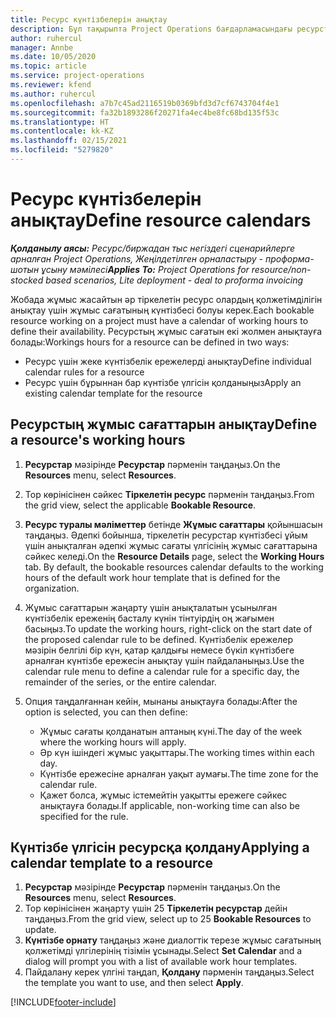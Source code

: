 ```yaml
---
title: Ресурс күнтізбелерін анықтау
description: Бұл тақырыпта Project Operations бағдарламасындағы ресурстарға арналған жұмыс сағатының күнтізбелерін анықтау жолы туралы ақпарат берілген.
author: ruhercul
manager: Annbe
ms.date: 10/05/2020
ms.topic: article
ms.service: project-operations
ms.reviewer: kfend
ms.author: ruhercul
ms.openlocfilehash: a7b7c45ad2116519b0369bfd3d7cf6743704f4e1
ms.sourcegitcommit: fa32b1893286f20271fa4ec4be8fc68bd135f53c
ms.translationtype: HT
ms.contentlocale: kk-KZ
ms.lasthandoff: 02/15/2021
ms.locfileid: "5279820"
---
```

# <a name="define-resource-calendars"></a><span data-ttu-id="e3193-103">Ресурс күнтізбелерін анықтау</span><span class="sxs-lookup"><span data-stu-id="e3193-103">Define resource calendars</span></span>

<span data-ttu-id="e3193-104">_**Қолданылу аясы:** Ресурс/биржадан тыс негіздегі сценарийлерге арналған Project Operations, Жеңілдетілген орналастыру - проформа-шотын ұсыну мәмілесі_</span><span class="sxs-lookup"><span data-stu-id="e3193-104">_**Applies To:** Project Operations for resource/non-stocked based scenarios, Lite deployment - deal to proforma invoicing_</span></span>

<span data-ttu-id="e3193-105">Жобада жұмыс жасайтын әр тіркелетін ресурс олардың қолжетімділігін анықтау үшін жұмыс сағатының күнтізбесі болуы керек.</span><span class="sxs-lookup"><span data-stu-id="e3193-105">Each bookable resource working on a project must have a calendar of working hours to define their availability.</span></span> <span data-ttu-id="e3193-106">Ресурстың жұмыс сағатын екі жолмен анықтауға болады:</span><span class="sxs-lookup"><span data-stu-id="e3193-106">Workings hours for a resource can be defined in two ways:</span></span> 

   - <span data-ttu-id="e3193-107">Ресурс үшін жеке күнтізбелік ережелерді анықтау</span><span class="sxs-lookup"><span data-stu-id="e3193-107">Define individual calendar rules for a resource</span></span>
   - <span data-ttu-id="e3193-108">Ресурс үшін бұрыннан бар күнтізбе үлгісін қолданыңыз</span><span class="sxs-lookup"><span data-stu-id="e3193-108">Apply an existing calendar template for the resource</span></span>

## <a name="define-a-resources-working-hours"></a><span data-ttu-id="e3193-109">Ресурстың жұмыс сағаттарын анықтау</span><span class="sxs-lookup"><span data-stu-id="e3193-109">Define a resource's working hours</span></span>

1. <span data-ttu-id="e3193-110">**Ресурстар** мәзірінде **Ресурстар** пәрменін таңдаңыз.</span><span class="sxs-lookup"><span data-stu-id="e3193-110">On the **Resources** menu, select **Resources**.</span></span>
2. <span data-ttu-id="e3193-111">Тор көрінісінен сәйкес **Тіркелетін ресурс** пәрменін таңдаңыз.</span><span class="sxs-lookup"><span data-stu-id="e3193-111">From the grid view, select the applicable **Bookable Resource**.</span></span>
3. <span data-ttu-id="e3193-112">**Ресурс туралы мәліметтер** бетінде **Жұмыс сағаттары** қойыншасын таңдаңыз. Әдепкі бойынша, тіркелетін ресурстар күнтізбесі ұйым үшін анықталған әдепкі жұмыс сағаты үлгісінің жұмыс сағаттарына сәйкес келеді.</span><span class="sxs-lookup"><span data-stu-id="e3193-112">On the **Resource Details** page, select the **Working Hours** tab. By default, the bookable resources calendar defaults to the working hours of the default work hour template that is defined for the organization.</span></span>
4. <span data-ttu-id="e3193-113">Жұмыс сағаттарын жаңарту үшін анықталатын ұсынылған күнтізбелік ереженің басталу күнін тінтуірдің оң жағымен басыңыз.</span><span class="sxs-lookup"><span data-stu-id="e3193-113">To update the working hours, right-click on the start date of the proposed calendar rule to be defined.</span></span> <span data-ttu-id="e3193-114">Күнтізбелік ережелер мәзірін белгілі бір күн, қатар қалдығы немесе бүкіл күнтізбеге арналған күнтізбе ережесін анықтау үшін пайдаланыңыз.</span><span class="sxs-lookup"><span data-stu-id="e3193-114">Use the calendar rule menu to define a calendar rule for a specific day, the remainder of the series, or the entire calendar.</span></span>
5. <span data-ttu-id="e3193-115">Опция таңдалғаннан кейін, мынаны анықтауға болады:</span><span class="sxs-lookup"><span data-stu-id="e3193-115">After the option is selected, you can then define:</span></span>

    - <span data-ttu-id="e3193-116">Жұмыс сағаты қолданатын аптаның күні.</span><span class="sxs-lookup"><span data-stu-id="e3193-116">The day of the week where the working hours will apply.</span></span>
    - <span data-ttu-id="e3193-117">Әр күн ішіндегі жұмыс уақыттары.</span><span class="sxs-lookup"><span data-stu-id="e3193-117">The working times within each day.</span></span>
    - <span data-ttu-id="e3193-118">Күнтізбе ережесіне арналған уақыт аумағы.</span><span class="sxs-lookup"><span data-stu-id="e3193-118">The time zone for the calendar rule.</span></span>
    - <span data-ttu-id="e3193-119">Қажет болса, жұмыс істемейтін уақытты ережеге сәйкес анықтауға болады.</span><span class="sxs-lookup"><span data-stu-id="e3193-119">If applicable, non-working time can also be specified for the rule.</span></span>

## <a name="applying-a-calendar-template-to-a-resource"></a><span data-ttu-id="e3193-120">Күнтізбе үлгісін ресурсқа қолдану</span><span class="sxs-lookup"><span data-stu-id="e3193-120">Applying a calendar template to a resource</span></span>

1. <span data-ttu-id="e3193-121">**Ресурстар** мәзірінде **Ресурстар** пәрменін таңдаңыз.</span><span class="sxs-lookup"><span data-stu-id="e3193-121">On the **Resources** menu, select **Resources**.</span></span>
2. <span data-ttu-id="e3193-122">Тор көрінісінен жаңарту үшін 25 **Тіркелетін ресурстар** дейін таңдаңыз.</span><span class="sxs-lookup"><span data-stu-id="e3193-122">From the grid view, select up to 25 **Bookable Resources** to update.</span></span>
3. <span data-ttu-id="e3193-123">**Күнтізбе орнату** таңдаңыз және диалогтік терезе жұмыс сағатының қолжетімді үлгілерінің тізімін ұсынады.</span><span class="sxs-lookup"><span data-stu-id="e3193-123">Select **Set Calendar** and a dialog will prompt you with a list of available work hour templates.</span></span>
4. <span data-ttu-id="e3193-124">Пайдалану керек үлгіні таңдап, **Қолдану** пәрменін таңдаңыз.</span><span class="sxs-lookup"><span data-stu-id="e3193-124">Select the template you want to use, and then select **Apply**.</span></span>


[!INCLUDE[footer-include](../includes/footer-banner.md)]